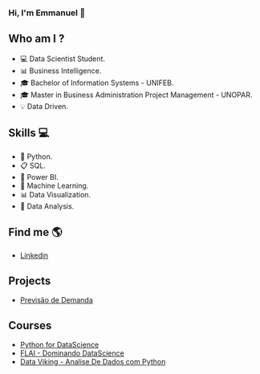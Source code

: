 ### Hi, I'm Emmanuel 👋


## Who am I ?
- 💻 Data Scientist Student.
- 📊 Business Intelligence.
- 🎓 Bachelor of Information Systems - UNIFEB.
- 🎓 Master in Business Administration Project Management - UNOPAR.
- 💡 Data Driven.


## Skills 💻
- 🐍 Python.
- 📋 SQL.
- 🧮 Power BI.
- 🔮 Machine Learning.
- 📊 Data Visualization.
- 🎲 Data Analysis.


## Find me  🌎
- [Linkedin](https://www.linkedin.com/in/emmanuel-orestes-torres-038a5869/)


## Projects 

- [Previsão de Demanda](https://github.com/eotorres/demand_forecast)


## Courses
- [Python for DataScience](https://github.com/eotorres/Python_Completo_Udemy)
- [FLAI - Dominando DataScience](https://github.com/eotorres/Dominando_datascience)
- [Data Viking - Analise De Dados com Python](https://github.com/eotorres/Analise_de_dados_python)



